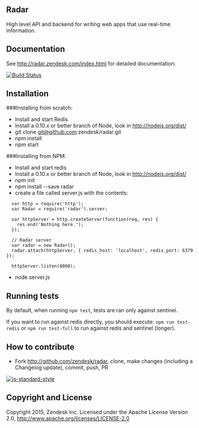 ## Radar

High level API and backend for writing web apps that use real-time information.

## Documentation

See http://radar.zendesk.com/index.html for detailed documentation.

[![Build Status](https://travis-ci.org/zendesk/radar.png?branch=master)](https://travis-ci.org/zendesk/radar)

## Installation

###Installing from scratch:

- Install and start Redis
- Install a 0.10.x or better branch of Node, look in http://nodejs.org/dist/
- git clone git@github.com:zendesk/radar.git
- npm install
- npm start

###Installing from NPM:

- Install and start redis
- Install a 0.10.x or better branch of Node, look in http://nodejs.org/dist/
- npm init
- npm install --save radar
- create a file called server.js with the contents:
```
  var http = require('http');
  var Radar = require('radar').server;

  var httpServer = http.createServer(function(req, res) {
    res.end('Nothing here.');
  });

  // Radar server
  var radar = new Radar();
  radar.attach(httpServer, { redis_host: 'localhost', redis_port: 6379 });

  httpServer.listen(8000);
```
- node server.js

## Running tests

By default, when running `npm test`, tests are ran only against sentinel. 

If you want to run against redis directly, you should execute: `npm run test-redis` or `npm run test-full` to 
run against redis and sentinel (longer). 

## How to contribute

- Fork http://github.com/zendesk/radar, clone, make changes (including a Changelog update), commit, push, PR

[![js-standard-style](https://cdn.rawgit.com/feross/standard/master/badge.svg)](https://github.com/feross/standard)

## Copyright and License

Copyright 2015, Zendesk Inc.
Licensed under the Apache License Version 2.0, http://www.apache.org/licenses/LICENSE-2.0
